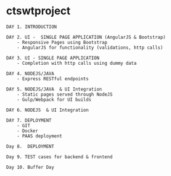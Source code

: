 # ctswtproject

    DAY 1. INTRODUCTION

    DAY 2. UI -  SINGLE PAGE APPLICATION (AngularJS & Bootstrap)
        - Responsive Pages using Bootstrap
        - AngularJS for functionality (validations, http calls)

    DAY 3. UI - SINGLE PAGE APPLICATION
        - Completion with http calls using dummy data

    DAY 4. NODEJS/JAVA
        - Express RESTful endpoints
        
    DAY 5. NODEJS/JAVA  & UI Integration
        - Static pages served through NodeJS
        - Gulp/Webpack for UI builds

    DAY 6. NODEJS  & UI Integration

    DAY 7. DEPLOYMENT
        - GIT
        - Docker
        - PAAS deployment

    Day 8.  DEPLOYMENT

    Day 9. TEST cases for backend & frontend

    Day 10. Buffer Day
